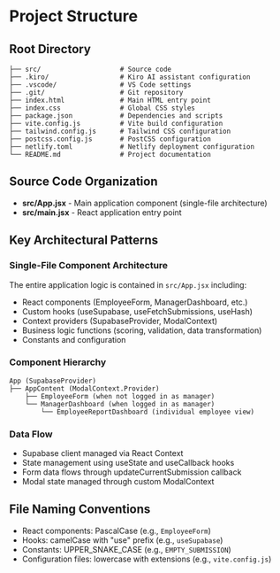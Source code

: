 # Project Structure

## Root Directory
```
├── src/                    # Source code
├── .kiro/                  # Kiro AI assistant configuration
├── .vscode/                # VS Code settings
├── .git/                   # Git repository
├── index.html              # Main HTML entry point
├── index.css               # Global CSS styles
├── package.json            # Dependencies and scripts
├── vite.config.js          # Vite build configuration
├── tailwind.config.js      # Tailwind CSS configuration
├── postcss.config.js       # PostCSS configuration
├── netlify.toml            # Netlify deployment configuration
└── README.md               # Project documentation
```

## Source Code Organization
- **src/App.jsx** - Main application component (single-file architecture)
- **src/main.jsx** - React application entry point

## Key Architectural Patterns

### Single-File Component Architecture
The entire application logic is contained in `src/App.jsx` including:
- React components (EmployeeForm, ManagerDashboard, etc.)
- Custom hooks (useSupabase, useFetchSubmissions, useHash)
- Context providers (SupabaseProvider, ModalContext)
- Business logic functions (scoring, validation, data transformation)
- Constants and configuration

### Component Hierarchy
```
App (SupabaseProvider)
├── AppContent (ModalContext.Provider)
    ├── EmployeeForm (when not logged in as manager)
    └── ManagerDashboard (when logged in as manager)
        └── EmployeeReportDashboard (individual employee view)
```

### Data Flow
- Supabase client managed via React Context
- State management using useState and useCallback hooks
- Form data flows through updateCurrentSubmission callback
- Modal state managed through custom ModalContext

## File Naming Conventions
- React components: PascalCase (e.g., `EmployeeForm`)
- Hooks: camelCase with "use" prefix (e.g., `useSupabase`)
- Constants: UPPER_SNAKE_CASE (e.g., `EMPTY_SUBMISSION`)
- Configuration files: lowercase with extensions (e.g., `vite.config.js`)
